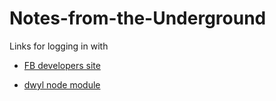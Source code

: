# Notes-from-the-Underground

Links for logging in with

- [FB developers site](https://developers.facebook.com/docs/apps/register)

- [dwyl node module](https://www.npmjs.com/package/hapi-auth-facebook)

